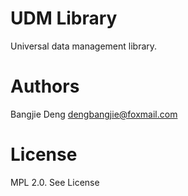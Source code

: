# UDM Library

Universal data management library.

# Authors

Bangjie Deng <dengbangjie@foxmail.com>

# License

MPL 2.0. See License



